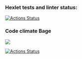 ### Hexlet tests and linter status:
[![Actions Status](https://github.com/koshun-code/php-project-lvl1/workflows/hexlet-check/badge.svg)](https://github.com/koshun-code/php-project-lvl1/actions)
### Code climate Bage
<a href="https://codeclimate.com/github/codeclimate/codeclimate/maintainability"><img src="https://api.codeclimate.com/v1/badges/a99a88d28ad37a79dbf6/maintainability" /></a>

[![Actions Status](https://github.com/koshun-code/php-project-lvl1/workflows/BG/badge.svg)](https://github.com/koshun-code/php-project-lvl1/actions)
